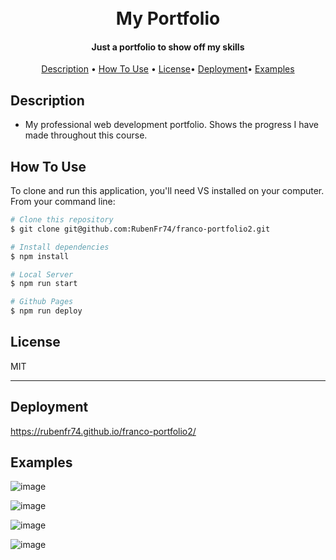 <h1 align="center">
  <br>
My Portfolio
  <br>
</h1>

<h4 align="center"> Just a portfolio to show off my skills</h4>


<p align="center">
  <a href="#description">Description</a> •
  <a href="#how-to-use">How To Use</a> •
  <a href="#license">License</a>•
  <a href="#deployment">Deployment</a>•
  <a href="#examples">Examples</a>
</p>




## Description

* My professional web development portfolio. Shows the progress I have made throughout this course. 

## How To Use

To clone and run this application, you'll need VS installed on your computer. From your command line:

```bash
# Clone this repository
$ git clone git@github.com:RubenFr74/franco-portfolio2.git

# Install dependencies
$ npm install

# Local Server
$ npm run start

# Github Pages
$ npm run deploy

```

## License

MIT

---
## Deployment
https://rubenfr74.github.io/franco-portfolio2/

## Examples
![image](https://github.com/RubenFr74/franco-portfolio2/assets/119752452/b95e4974-2c42-485f-a6cf-96539693d83b)

![image](https://github.com/RubenFr74/franco-portfolio2/assets/119752452/dd314e04-2926-4408-85a3-ea23a92e69e6)

![image](https://github.com/RubenFr74/franco-portfolio2/assets/119752452/40b2d916-a5fa-4350-bbeb-079140353f21)

![image](https://github.com/RubenFr74/franco-portfolio2/assets/119752452/91496362-b474-4e9c-b51c-84e9a2bb24de)
